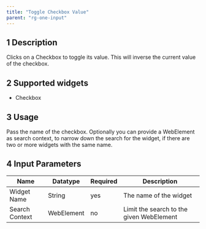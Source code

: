 ```yaml
---
title: "Toggle Checkbox Value"
parent: "rg-one-input"
---
```


## 1 Description

Clicks on a Checkbox to toggle its value. This will inverse the current value of the checkbox.

## 2 Supported widgets

* Checkbox

## 3 Usage

Pass the name of the checkbox.
Optionally you can provide a WebElement as search context, to narrow down the search for the widget, if there are two or more widgets with the same name.

## 4 Input Parameters

Name | Datatype | Required | Description
--- | --- | --- | ---
Widget Name | String | yes | The name of the widget
Search Context | WebElement | no | Limit the search to the given WebElement
